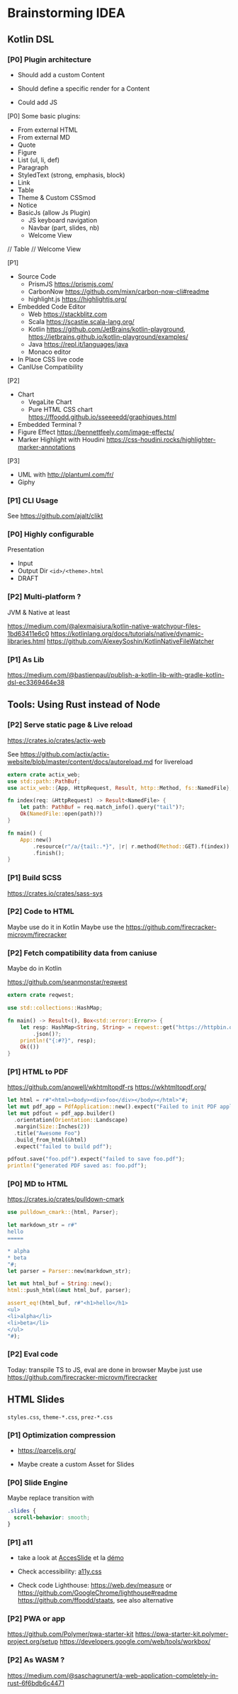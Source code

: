 Brainstorming IDEA
===

Kotlin DSL
---

### [P0] Plugin architecture

- Should add a custom Content
- Should define a specific render for a Content

- Could add JS 

[P0] Some basic plugins:

* From external HTML
* From external MD
* Quote
* Figure
* List (ul, li, def)
* Paragraph
* StyledText (strong, emphasis, block)
* Link
* Table
* Theme & Custom CSSmod
* Notice
* BasicJs (allow Js Plugin)
  * JS keyboard navigation
  * Navbar (part, slides, nb)
  * Welcome View


// Table
// Welcome View

[P1]

* Source Code
  * PrismJS <https://prismjs.com/>
  * CarbonNow <https://github.com/mixn/carbon-now-cli#readme>
  * highlight.js <https://highlightjs.org/>
* Embedded Code Editor
  * Web <https://stackblitz.com>
  * Scala <https://scastie.scala-lang.org/>
  * Kotlin <https://github.com/JetBrains/kotlin-playground>, <https://jetbrains.github.io/kotlin-playground/examples/>
  * Java <https://repl.it/languages/java>
  * Monaco editor
* In Place CSS live code
* CanIUse Compatibility

[P2]

* Chart
  * VegaLite Chart
  * Pure HTML CSS chart <https://ffoodd.github.io/sseeeedd/graphiques.html>
* Embedded Terminal ?
* Figure Effect <https://bennettfeely.com/image-effects/>
* Marker Highlight with Houdini <https://css-houdini.rocks/highlighter-marker-annotations>

[P3]

* UML with <http://plantuml.com/fr/>
* Giphy

### [P1] CLI Usage

See <https://github.com/ajalt/clikt>


### [P0] Highly configurable


Presentation
 - Input
 - Output Dir `<id>/<theme>.html`
 - DRAFT

### [P2] Multi-platform ?

JVM & Native at least

<https://medium.com/@alexmaisiura/kotlin-native-watchyour-files-1bd63411e6c0>
<https://kotlinlang.org/docs/tutorials/native/dynamic-libraries.html>
<https://github.com/AlexeySoshin/KotlinNativeFileWatcher>

### [P1] As Lib 

<https://medium.com/@bastienpaul/publish-a-kotlin-lib-with-gradle-kotlin-dsl-ec3369464e38>

Tools: Using Rust instead of Node
---

### [P2] Serve static page & Live reload

<https://crates.io/crates/actix-web>

See <https://github.com/actix/actix-website/blob/master/content/docs/autoreload.md> for livereload

```rust
extern crate actix_web;
use std::path::PathBuf;
use actix_web::{App, HttpRequest, Result, http::Method, fs::NamedFile};

fn index(req: &HttpRequest) -> Result<NamedFile> {
    let path: PathBuf = req.match_info().query("tail")?;
    Ok(NamedFile::open(path)?)
}

fn main() {
    App::new()
        .resource(r"/a/{tail:.*}", |r| r.method(Method::GET).f(index))
        .finish();
}
```

### [P1] Build SCSS

<https://crates.io/crates/sass-sys>

### [P2] Code to HTML 

Maybe use do it in Kotlin
Maybe use the <https://github.com/firecracker-microvm/firecracker>

### [P2] Fetch compatibility data from caniuse

Maybe do in Kotlin

<https://github.com/seanmonstar/reqwest>

```rust
extern crate reqwest;

use std::collections::HashMap;

fn main() -> Result<(), Box<std::error::Error>> {
    let resp: HashMap<String, String> = reqwest::get("https://httpbin.org/ip")?
        .json()?;
    println!("{:#?}", resp);
    Ok(())
}
```

### [P1] HTML to PDF

<https://github.com/anowell/wkhtmltopdf-rs>
<https://wkhtmltopdf.org/>

```rust
let html = r#"<html><body><div>foo</div></body></html>"#;
let mut pdf_app = PdfApplication::new().expect("Failed to init PDF application");
let mut pdfout = pdf_app.builder()
  .orientation(Orientation::Landscape)
  .margin(Size::Inches(2))
  .title("Awesome Foo")
  .build_from_html(&html)
  .expect("failed to build pdf");

pdfout.save("foo.pdf").expect("failed to save foo.pdf");
println!("generated PDF saved as: foo.pdf");
```

### [P0] MD to HTML

<https://crates.io/crates/pulldown-cmark>

```rust
use pulldown_cmark::{html, Parser};

let markdown_str = r#"
hello
=====

* alpha
* beta
"#;
let parser = Parser::new(markdown_str);

let mut html_buf = String::new();
html::push_html(&mut html_buf, parser);

assert_eq!(html_buf, r#"<h1>hello</h1>
<ul>
<li>alpha</li>
<li>beta</li>
</ul>
"#);
```

### [P2] Eval code

Today: transpile TS to JS, eval are done in browser
Maybe just use <https://github.com/firecracker-microvm/firecracker>


HTML Slides
---

`styles.css`, `theme-*.css`, `prez-*.css`

### [P1] Optimization compression

* <https://parceljs.org/>

* Maybe create a custom Asset for Slides


### [P0] Slide Engine


Maybe replace transition with  

```css
.slides {
  scroll-behavior: smooth;
}
``` 

### [P1] a11

* take a look at [AccesSlide](https://github.com/access42/AccesSlide) et la [démo](https://accesslide.net/)

* Check accessibility: [a11y.css](https://ffoodd.github.io/a11y.css/index.html)


* Check code
Lighthouse: <https://web.dev/measure> or <https://github.com/GoogleChrome/lighthouse#readme>
<https://github.com/ffoodd/staats>, see also alternative


### [P2] PWA or app

<https://github.com/Polymer/pwa-starter-kit> 
<https://pwa-starter-kit.polymer-project.org/setup>
<https://developers.google.com/web/tools/workbox/>


### [P2] As WASM ?

<https://medium.com/@saschagrunert/a-web-application-completely-in-rust-6f6bdb6c4471>